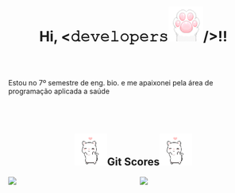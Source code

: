 <h1 align="center">
  Hi, <𝚍𝚎𝚟𝚎𝚕𝚘𝚙𝚎𝚛𝚜<img src="patinha.gif" alt="patinha de gato" width="70px">/>!!
</h1>
<br></br>
<div>
  <p>
    Estou no 7º semestre de eng. bio. e me apaixonei pela área de programação aplicada a saúde <img src="">
  </p>
</div>
<br></br>
<div>
  <h2 align="center">
    <img src="gatinho.gif" alt="gatinho dançando" width="65px"/>Git Scores<img src="gatinho.gif" alt="gatinho dançando" width="65px"/>
  </h2>
  <img  align = "left" width="47.5%" src="https://github-readme-stats.vercel.app/api?username=JhanisYPS&theme=panda&show_icons=true"/>
  <img  align = "right" width="47.5%" src="https://github-readme-stats.vercel.app/api/top-langs/?username=JhanisYPS&theme=panda&show_icons=true"/>
</div>
<br></br>
<div>
</div>


